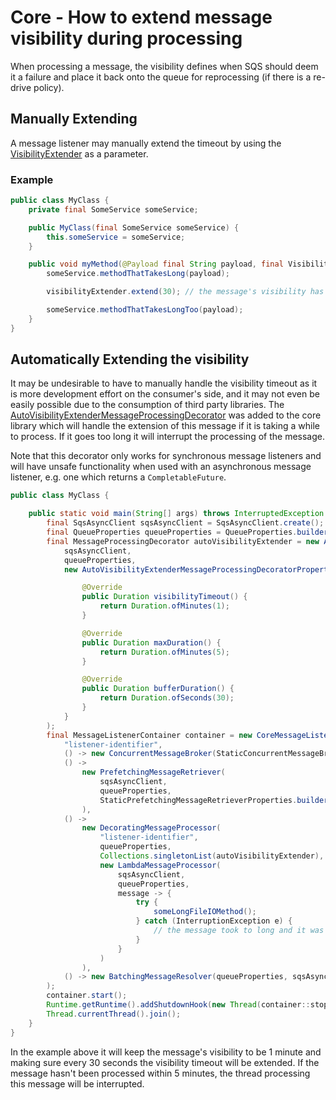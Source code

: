 # Core - How to extend message visibility during processing

When processing a message, the visibility defines when SQS should deem it a failure and place it back onto the queue
for reprocessing (if there is a re-drive policy).

## Manually Extending

A message listener may manually extend the timeout by using the
[VisibilityExtender](../../../api/src/main/java/com/jashmore/sqs/processor/argument/VisibilityExtender.java) as a parameter.

### Example

```java
public class MyClass {
    private final SomeService someService;

    public MyClass(final SomeService someService) {
        this.someService = someService;
    }

    public void myMethod(@Payload final String payload, final VisibilityExtender visibilityExtender) {
        someService.methodThatTakesLong(payload);

        visibilityExtender.extend(30); // the message's visibility has been extended by 30 seconds

        someService.methodThatTakesLongToo(payload);
    }
}

```

## Automatically Extending the visibility

It may be undesirable to have to manually handle the visibility timeout as it is more development effort on the consumer's side, and it may not even be easily
possible due to the consumption of third party libraries. The
[AutoVisibilityExtenderMessageProcessingDecorator](../../../core/src/main/java/com/jashmore/sqs/decorator/AutoVisibilityExtenderMessageProcessingDecorator.java)
was added to the core library which will handle the extension of this message if it is taking a while to process. If it goes too long it will interrupt
the processing of the message.

Note that this decorator only works for synchronous message listeners and will have unsafe functionality when used with an asynchronous message listener,
e.g. one which returns a `CompletableFuture`.

```java
public class MyClass {

    public static void main(String[] args) throws InterruptedException {
        final SqsAsyncClient sqsAsyncClient = SqsAsyncClient.create(); // or your own custom client
        final QueueProperties queueProperties = QueueProperties.builder().queueUrl("${insert.queue.url.here}").build();
        final MessageProcessingDecorator autoVisibilityExtender = new AutoVisibilityExtenderMessageProcessingDecorator(
            sqsAsyncClient,
            queueProperties,
            new AutoVisibilityExtenderMessageProcessingDecoratorProperties() {

                @Override
                public Duration visibilityTimeout() {
                    return Duration.ofMinutes(1);
                }

                @Override
                public Duration maxDuration() {
                    return Duration.ofMinutes(5);
                }

                @Override
                public Duration bufferDuration() {
                    return Duration.ofSeconds(30);
                }
            }
        );
        final MessageListenerContainer container = new CoreMessageListenerContainer(
            "listener-identifier",
            () -> new ConcurrentMessageBroker(StaticConcurrentMessageBrokerProperties.builder().concurrencyLevel(10).build()),
            () ->
                new PrefetchingMessageRetriever(
                    sqsAsyncClient,
                    queueProperties,
                    StaticPrefetchingMessageRetrieverProperties.builder().desiredMinPrefetchedMessages(10).maxPrefetchedMessages(20).build()
                ),
            () ->
                new DecoratingMessageProcessor(
                    "listener-identifier",
                    queueProperties,
                    Collections.singletonList(autoVisibilityExtender),
                    new LambdaMessageProcessor(
                        sqsAsyncClient,
                        queueProperties,
                        message -> {
                            try {
                                someLongFileIOMethod();
                            } catch (InterruptionException e) {
                                // the message took to long and it was interrupted
                            }
                        }
                    )
                ),
            () -> new BatchingMessageResolver(queueProperties, sqsAsyncClient)
        );
        container.start();
        Runtime.getRuntime().addShutdownHook(new Thread(container::stop));
        Thread.currentThread().join();
    }
}

```

In the example above it will keep the message's visibility to be 1 minute and making sure every 30 seconds the visibility timeout will be extended. If
the message hasn't been processed within 5 minutes, the thread processing this message will be interrupted.

